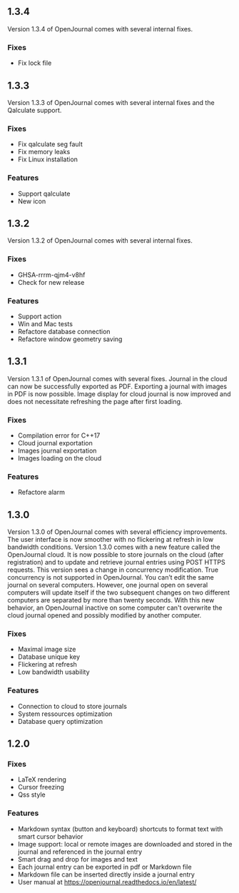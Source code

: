 ## 1.3.4

Version 1.3.4 of OpenJournal comes with several internal fixes.

### Fixes

* Fix lock file

## 1.3.3

Version 1.3.3 of OpenJournal comes with several internal fixes and the Qalculate support.

### Fixes

* Fix qalculate seg fault
* Fix memory leaks
* Fix Linux installation

### Features

* Support qalculate
* New icon

## 1.3.2

Version 1.3.2 of OpenJournal comes with several internal fixes.

### Fixes

* GHSA-rrrm-qjm4-v8hf
* Check for new release

### Features

* Support action
* Win and Mac tests
* Refactore database connection
* Refactore window geometry saving


## 1.3.1

Version 1.3.1 of OpenJournal comes with several fixes. Journal in the cloud can now be successfully exported as PDF. Exporting a journal with images in PDF is now possible. Image display for cloud journal is now improved and does not necessitate refreshing the page after first loading.

### Fixes

* Compilation error for C++17
* Cloud journal exportation
* Images journal exportation
* Images loading on the cloud

### Features

* Refactore alarm

## 1.3.0

Version 1.3.0 of OpenJournal comes with several efficiency improvements. The user interface is now smoother with no flickering at refresh in low bandwidth conditions. Version 1.3.0 comes with a new feature called the OpenJournal cloud. It is now possible to store journals on the cloud (after registration) and to update and retrieve journal entries using POST HTTPS requests. This version sees a change in concurrency modification. True concurrency is not supported in OpenJournal. You can’t edit the same journal on several computers. However, one journal open on several computers will update itself if the two subsequent changes on two different computers are separated by more than twenty seconds. With this new behavior, an OpenJournal inactive on some computer can't overwrite the cloud journal opened and possibly modified by another computer.

### Fixes

* Maximal image size
* Database unique key
* Flickering at refresh
* Low bandwidth usability

### Features

* Connection to cloud to store journals
* System ressources optimization
* Database query optimization

## 1.2.0

### Fixes

* LaTeX rendering
* Cursor freezing
* Qss style

### Features

* Markdown syntax (button and keyboard) shortcuts to format text with smart cursor behavior
* Image support: local or remote images are downloaded and stored in the journal and referenced in the journal entry
* Smart drag and drop for images and text
* Each journal entry can be exported in pdf or Markdown file
* Markdown file can be inserted directly inside a journal entry
* User manual at https://openjournal.readthedocs.io/en/latest/
